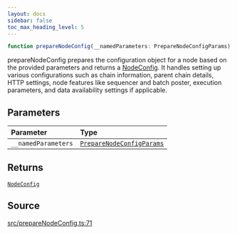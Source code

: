 ```yaml
---
layout: docs
sidebar: false
toc_max_heading_level: 5
---
```


```ts
function prepareNodeConfig(__namedParameters: PrepareNodeConfigParams): NodeConfig
```

prepareNodeConfig prepares the configuration object for a node based on the
provided parameters and returns a [NodeConfig](../../types/NodeConfig.generated/type-aliases/NodeConfig.md). It handles setting up
various configurations such as chain information, parent chain details, HTTP
settings, node features like sequencer and batch poster, execution
parameters, and data availability settings if applicable.

## Parameters

| Parameter | Type |
| :------ | :------ |
| `__namedParameters` | [`PrepareNodeConfigParams`](../type-aliases/PrepareNodeConfigParams.md) |

## Returns

[`NodeConfig`](../../types/NodeConfig.generated/type-aliases/NodeConfig.md)

## Source

[src/prepareNodeConfig.ts:71](https://github.com/OffchainLabs/arbitrum-orbit-sdk/blob/9d5595a042e42f7d6b9af10a84816c98ea30f330/src/prepareNodeConfig.ts#L71)
